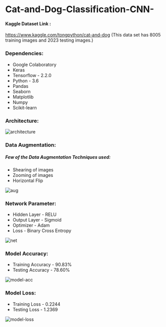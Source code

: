 # Cat-and-Dog-Classification-CNN-

#### Kaggle Dataset Link :
https://www.kaggle.com/tongpython/cat-and-dog
(This data set has 8005 training images and 2023 testing images.)

### Dependencies:
* Google Colaboratory
* Keras 
* Tensorflow - 2.2.0
* Python - 3.6
* Pandas 
* Seaborn 
* Matplotlib
* Numpy 
* Scikit-learn 

### Architecture:

![architecture](https://user-images.githubusercontent.com/64924874/84651552-c7451480-af27-11ea-84b1-a3661de0d4bb.jpg)

### Data Augmentation:
##### Few of the Data Augmentation Techniques used:
* Shearing of images 
* Zooming of images 
* Horizontal Flip

![aug](https://user-images.githubusercontent.com/64924874/84652013-84d00780-af28-11ea-9a13-8401c17d5932.png)

### Network Parameter:
* Hidden Layer - RELU
* Output Layer - Sigmoid
* Optimizer - Adam 
* Loss - Binary Cross Entropy 

![net](https://user-images.githubusercontent.com/64924874/84653146-81d61680-af2a-11ea-9e14-9e866a6203cc.png)

### Model Accuracy:
* Training Accuracy - 90.83%
* Testing Accuracy - 78.60%

![model-acc](https://user-images.githubusercontent.com/64924874/84653796-a8e11800-af2b-11ea-8688-91a9ea33f146.png)

### Model Loss:
* Training Loss - 0.2244
* Testing Loss - 1.2369

![model-loss](https://user-images.githubusercontent.com/64924874/84653805-ac749f00-af2b-11ea-991e-5af8be00f5ea.png)
